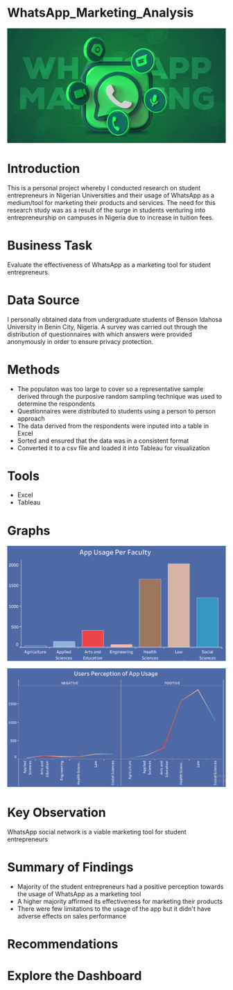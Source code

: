 # WhatsApp_Marketing_Analysis
![](Introductory_Image.png)
# Introduction
This is a personal project whereby I conducted research on student entrepreneurs in Nigerian Universities and their usage of WhatsApp as a medium/tool for marketing their products and services. The need for this research study was as a result of the surge in students venturing into entrepreneurship on campuses in Nigeria due to increase in tuition fees.
# Business Task
Evaluate the effectiveness of WhatsApp as a marketing tool for student entrepreneurs.
# Data Source
I personally obtained data from undergraduate students of Benson Idahosa University in Benin City, Nigeria. A survey was carried out through the distribution of questionnaires with which answers were provided anonymously in order to ensure privacy protection. 
# Methods
* The populaton was too large to cover so a representative sample derived through the purposive random sampling technique was used to determine the respondents
* Questionnaires were distributed to students using a person to person approach
* The data derived from the respondents were inputed into a table in Excel
* Sorted and ensured that the data was in a consistent format
* Converted it to a csv file and loaded it into Tableau for visualization
# Tools
* Excel
* Tableau
# Graphs
![](Graph_Image_1.png)

![](Graph_Image_2.png)
# Key Observation
WhatsApp social network is a viable marketing tool for student entrepreneurs
# Summary of Findings
* Majority of the student entrepreneurs had a positive perception towards the usage of WhatsApp as a marketing tool
* A higher majority affirmed its effectiveness for marketing their products
* There were few limitations to the usage of the app but it didn't have adverse effects on sales performance
# Recommendations
# Explore the Dashboard


